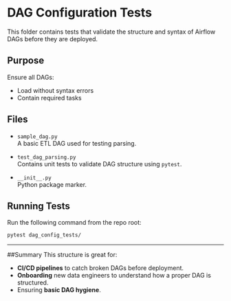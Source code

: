 # DAG Configuration Tests

This folder contains tests that validate the structure and syntax of Airflow DAGs before they are deployed.

## Purpose

Ensure all DAGs:
- Load without syntax errors
- Contain required tasks

## Files

- `sample_dag.py`  
  A basic ETL DAG used for testing parsing.

- `test_dag_parsing.py`  
  Contains unit tests to validate DAG structure using `pytest`.

- `__init__.py`  
  Python package marker.

## Running Tests

Run the following command from the repo root:

```bash
pytest dag_config_tests/
```
---
##Summary
This structure is great for:
- **CI/CD pipelines** to catch broken DAGs before deployment.
- **Onboarding** new data engineers to understand how a proper DAG is structured.
- Ensuring **basic DAG hygiene**.

